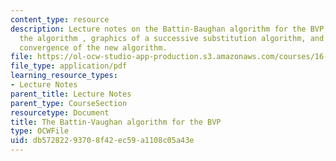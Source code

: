 ```yaml
---
content_type: resource
description: Lecture notes on the Battin-Baughan algorithm for the BVP, developing
  the algorithm , graphics of a successive substitution algorithm, and improving the
  convergence of the new algorithm.
file: https://ol-ocw-studio-app-production.s3.amazonaws.com/courses/16-346-astrodynamics-fall-2008/db57282293708f42ec59a1108c05a43e_lec_17.pdf
file_type: application/pdf
learning_resource_types:
- Lecture Notes
parent_title: Lecture Notes
parent_type: CourseSection
resourcetype: Document
title: The Battin-Vaughan algorithm for the BVP
type: OCWFile
uid: db572822-9370-8f42-ec59-a1108c05a43e
---
```

